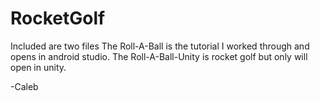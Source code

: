 # RocketGolf
Included are two files
The Roll-A-Ball is the tutorial I worked through and opens in android studio.
The Roll-A-Ball-Unity is rocket golf but only will open in unity.

-Caleb
